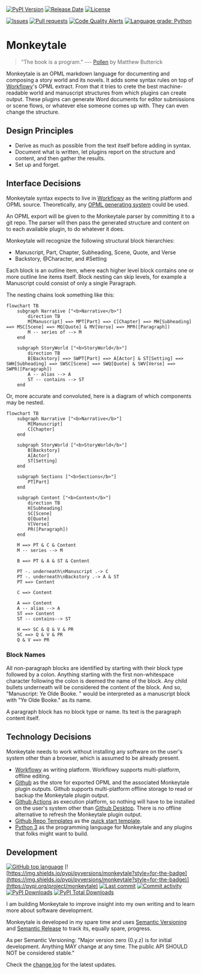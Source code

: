 [![PyPI Version](https://img.shields.io/pypi/v/monkeytale.svg?style=for-the-badge)](https://pypi.org/project/monkeytale)
[![Release Date](https://img.shields.io/github/release-date/MLAOPDX/monkeytale?style=for-the-badge)](https://github.com/MLAOPDX/monkeytale/releases)
[![License](https://img.shields.io/github/license/MLAOPDX/monkeytale.svg?style=for-the-badge)](https://github.com/MLAOPDX/monkeytale/blob/main/LICENSE)

[![Issues](https://img.shields.io/github/issues/MLAOPDX/monkeytale.svg?style=for-the-badge)](https://github.com/MLAOPDX/monkeytale/issues)
[![Pull requests](https://img.shields.io/github/issues-pr/MLAOPDX/monkeytale?style=for-the-badge)](https://github.com/MLAOPDX/monkeytale/pulls)
[![Code Quality Alerts](https://img.shields.io/lgtm/alerts/github/MLAOPDX/monkeytale?style=for-the-badge)](https://lgtm.com/projects/g/MLAOPDX/monkeytale/alerts/?mode=list)
[![Language grade: Python](https://img.shields.io/lgtm/grade/python/github/MLAOPDX/monkeytale?style=for-the-badge)](https://lgtm.com/projects/g/MLAOPDX/monkeytale/context:python)

# Monkeytale

> "The book is a program." --- [Pollen](https://docs.racket-lang.org/pollen/big-picture.html) by Matthew Butterick

Monkeytale is an OPML markdown language for documenting and composing a story world and its novels. It adds some syntax rules on top of [Workflowy](https://workflowy.com)'s OPML extract. From that it tries to crete the best machine-readable world and manuscript structures from which plugins can create output. These plugins can generate Word documents for editor submissions or scene flows, or whatever else someone comes up with. They can even change the structure.

<!--
```mermaid
flowchart TB
    BEGIN[/"<b>MANUSCRIPT TITLE</b>"\]
    END[\"<b>MANUSCRIPT TITLE</b>"/]

    subgraph PoV1 ["<b>@Protagonist"</b>]
        SN2(["<b><u>The crumbling wave</u></b>\n#PermiflangeCoast\n\nA scene outline wrapped at a decent length\nas not to stretch the Scene box too wide."])
        SN3([<b><u>SceneName</u></b>])
        SN8([<b><u>SceneName</u></b>])
    end

    subgraph PoV2 ["<b>@Antagonist</b>"]
        SN4([<b><u>After the full moon sinks</u></b>\n#WoodedLands])
        SN6([<b><u>SceneName</u></b>])
    end

    BEGIN ====> SN2
    
    SN2 =="narrative\norder\n(time gap?)"==> SN3 ==> SN4 ==> SN6 ==> SN8

    SN8 ====> END
    
    SN2 -."non-narrative relation\nlike foreshadow".-> SN6
    SN8 -."flashback".-> SN3
``` -->

## Design Principles

- Derive as much as possible from the text itself before adding in syntax.
- Document what is written, let plugins report on the structure and content, and then gather the results.
- Set up and forget.

## Interface Decisions

Monkeytale syntax expects to live in [Workflowy](https://workflowy.com) as the writing platform and OPML source. Theoretically, any [OPML generating system](http://opml.org/compatibleApps.opml) could be used.

An OPML export will be given to the Monkeytale parser by committing it to a git repo. The parser will then pass the generated structure and content on to each available plugin, to do whatever it does.

Monkeytale will recognize the following structural block hierarchies:

- Manuscript, Part, Chapter, Subheading, Scene, Quote, and Verse
- Backstory, @Character, and #Setting

Each block is an outline item, where each higher level block contains one or more outline line items itself. Block nesting can skip levels, for example a Manuscript could consist of only a single Paragraph.

The nesting chains look something like this:

```mermaid
flowchart TB
    subgraph Narrative ["<b>Narrative</b>"]
        direction TB
        M[Manuscript] ==> MPT[Part] ==> C[Chapter] ==> MH[Subheading] ==> MSC[Scene] ==> MQ[Quote] & MV[Verse] ==> MPR([Paragraph])
        M -- series of --> M
    end

    subgraph StoryWorld ["<b>StoryWorld</b>"]
        direction TB
        B[Backstory] ==> SWPT[Part] ==> A[Actor] & ST[Setting] ==> SWH[Subheading] ==> SWSC[Scene] ==> SWQ[Quote] & SWV[Verse] ==> SWPR([Paragraph])
        A -- alias --> A
        ST -- contains --> ST
    end
```

Or, more accurate and convoluted, here is a diagram of which components may be nested.

```mermaid
flowchart TB
    subgraph Narrative ["<b>Narrative</b>"]
        M[Manuscript]
        C[Chapter]
    end

    subgraph StoryWorld ["<b>StoryWorld</b>"]
        B[Backstory]
        A[Actor]
        ST[Setting]
    end

    subgraph Sections ["<b>Sections</b>"]
        PT[Part]
    end
    
    subgraph Content ["<b>Content</b>"]
        direction TB
        H[Subheading]
        SC[Scene]
        Q[Quote]
        V[Verse]
        PR([Paragraph])
    end
    
    M ==> PT & C & Content
    M -- series --> M

    B ==> PT & A & ST & Content
    
    PT -. underneath\nManuscript .-> C
    PT -. underneath\nBackstory .-> A & ST
    PT ==> Content

    C ==> Content

    A ==> Content
    A -- alias --> A
    ST ==> Content
    ST -- contains--> ST

    H ==> SC & Q & V & PR
    SC ==> Q & V & PR
    Q & V ==> PR
```

### Block Names

All non-paragraph blocks are identified by starting with their block type followed by a colon. Anything starting with the first non-whitespace character following the colon is deemed the name of the block. Any child bullets underneath will be considered the content of the block. And so, "Manuscript: Ye Olde Booke. " would be interpreted as a manuscript block with "Ye Olde Booke." as its name.

A paragraph block has no block type or name. Its text is the paragraph content itself.

## Technology Decisions

Monkeytale needs to work without installing any software on the user's system other than a browser, which is assumed to be already present.

- [Workflowy](https://workflowy.com) as writing platform. Workflowy supports multi-platform, offline editing.
- [Github](https://github.com) as the store for exported OPML and the associated Monkeytale plugin outputs. Github supports multi-platform offline storage to read or backup the Monkeytale plugin output.
- [Github Actions](https://github.com/features/actions) as execution platform, so nothing will have to be installed on the user's system other than [Github Desktop](https://desktop.github.com/). There is no offline alternative to refresh the Monkeytale plugin output.
- [Github Repo Templates](https://docs.github.com/en/repositories/creating-and-managing-repositories/creating-a-template-repository) as the [quick start template](https://docs.github.com/en/repositories/creating-and-managing-repositories/creating-a-repository-from-a-template).
- [Python 3](https://www.python.org/) as the programming language for Monkeytale and any plugins that folks might want to build.

## Development

[![GitHub top language](https://img.shields.io/github/languages/top/MLAOPDX/monkeytale.svg?style=for-the-badge)](../../)
[![https://img.shields.io/pypi/pyversions/monkeytale?style=for-the-badge](https://img.shields.io/pypi/pyversions/monkeytale?style=for-the-badge)](https://pypi.org/project/monkeytale)
[![Last commit](https://img.shields.io/github/last-commit/MLAOPDX/monkeytale.svg?style=for-the-badge)](../../commits/master)
[![Commit activity](https://img.shields.io/github/commit-activity/m/MLAOPDX/monkeytale.svg?style=for-the-badge)](../../commits/master)
[![PyPI Downloads](https://img.shields.io/pypi/dm/monkeytale.svg?style=for-the-badge)](https://pypistats.org/packages/licensecheck)
[![PyPI Total Downloads](https://img.shields.io/badge/dynamic/json?style=for-the-badge&label=total%20downloads&query=%24.total_downloads&url=https%3A%2F%2Fapi.pepy.tech%2Fapi%2Fprojects%2Fmonkeytale)](https://pepy.tech/project/monkeytale)

I am building Monkeytale to improve insight into my own writing and to learn more about software development.

Monkeytale is developed in my spare time and uses [Semantic Versioning](https://semver.org/) and [Semantic Release](https://pypi.org/project/python-semantic-release/) to track its, equally spare, progress.

As per Semantic Versioning: "Major version zero (0.y.z) is for initial development. Anything MAY change at any time. The public API SHOULD NOT be considered stable."

Check the [change log](https://github.com/MLAOPDX/monkeytale/blob/main/CHANGELOG.md) for the latest updates.
